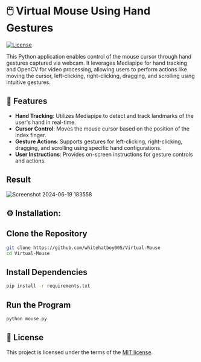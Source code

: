 
# 🖱️ Virtual Mouse Using Hand Gestures
[![License](https://img.shields.io/github/license/whitehatboy005/Virtual-Mouse)](LICENSE.md)

This Python application enables control of the mouse cursor through hand gestures captured via webcam. It leverages Mediapipe for hand tracking and OpenCV for video processing, allowing users to perform actions like moving the cursor, left-clicking, right-clicking, dragging, and scrolling using intuitive gestures.

## 📌 Features
- **Hand Tracking**: Utilizes Mediapipe to detect and track landmarks of the user's hand in real-time.
- **Cursor Control**: Moves the mouse cursor based on the position of the index finger.
- **Gesture Actions**: Supports gestures for left-clicking, right-clicking, dragging, and scrolling using specific hand configurations.
- **User Instructions**: Provides on-screen instructions for gesture controls and actions.

## Result
![Screenshot 2024-06-19 183558](https://github.com/whitehatboy005/Virtual-Mouse/assets/147156726/5080f8f6-2234-47bf-9af8-a2f8b9196207)


## ⚙️ Installation:

## Clone the Repository
```bash
git clone https://github.com/whitehatboy005/Virtual-Mouse
cd Virtual-Mouse
```
## Install Dependencies
```bash
pip install -r requirements.txt
```
## Run the Program
```bash
python mouse.py
```
## 📝 License
This project is licensed under the terms of the [MIT license](LICENSE.md).

